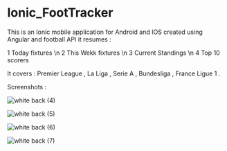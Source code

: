 # Ionic_FootTracker

This is an Ionic mobile application for Android and IOS created using Angular and football API it resumes :

1 Today fixtures \n
2 This Wekk fixtures \n
3 Current Standings \n
4 Top 10 scorers <br>

It covers : Premier League , La Liga , Serie A , Bundesliga , France Ligue 1 .

Screenshots : 

![white back (4)](https://user-images.githubusercontent.com/28190040/69011254-fdf28680-0968-11ea-8cd9-ad96d4c7c35d.jpg)

![white back (5)](https://user-images.githubusercontent.com/28190040/69011253-fdf28680-0968-11ea-868d-2c75d3e24500.jpg)

![white back (6)](https://user-images.githubusercontent.com/28190040/69011252-fd59f000-0968-11ea-968b-ebc0cdc76a99.jpg)

![white back (7)](https://user-images.githubusercontent.com/28190040/69011255-fe8b1d00-0968-11ea-88d3-ddd619163164.jpg)
